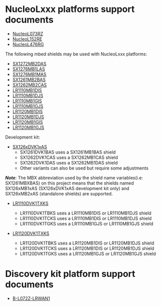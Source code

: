 # NucleoLxxx platforms support documents

* [NucleoL073RZ](https://os.mbed.com/platforms/ST-Nucleo-L073RZ/)
* [NucleoL152RE](https://os.mbed.com/platforms/ST-Nucleo-L152RE/)
* [NucleoL476RG](https://os.mbed.com/platforms/ST-Nucleo-L476RG/)

The following mbed shields may be used with NucleoLxxx platforms:

* [SX1272MB2DAS](https://os.mbed.com/components/SX1272MB2xAS/)
* [SX1276MB1LAS](https://os.mbed.com/components/SX1276MB1xAS/)
* [SX1276MB1MAS](https://os.mbed.com/components/SX1276MB1xAS/)
* [SX1261MB2BAS](https://os.mbed.com/components/SX126xMB2xAS/)
* [SX1262MB2CAS](https://os.mbed.com/components/SX126xMB2xAS/)
* [LR1110MB1DIS]()
* [LR1110MB1DJS]()
* [LR1110MB1GIS]()
* [LR1110MB1GJS]()
* [LR1120MB1DIS]()
* [LR1120MB1DJS]()
* [LR1120MB1GIS]()
* [LR1120MB1GJS]()

Development kit:

* [SX126xDVK1xAS](https://os.mbed.com/components/SX126xDVK1xAS/)
  * SX1261DVK1BAS uses a SX1261MB1BAS shield
  * SX1262DVK1CAS uses a SX1262MB1CAS shield
  * SX1262DVK1DAS uses a SX1262MB1DAS shield
  * Other variants can also be used but require some adjustments

_**Note**_: The MBX abbreviation used by the shield name variables(i.e: SX1261MBXBAS) on this project means that the shields named SX126xMB1xAS (SX126xDVK1xAS development kit only) and SX126xMB2xAS (standalone shields) are supported.


* [LR1110DVK1TXKS]()
  * LR1110DVK1TBKS uses a LR1110MB1DIS or LR1110MB1DJS shield
  * LR1110DVK1TCKS uses a LR1110MB1DIS or LR1110MB1DJS shield
  * LR1110DVK1TGKS uses a LR1110MB1GJS or LR1110MB1GJS shield

* [LR1120DVK1TXKS]()
  * LR1120DVK1TBKS uses a LR1120MB1DIS or LR1120MB1DJS shield
  * LR1120DVK1TCKS uses a LR1120MB1DIS or LR1120MB1DJS shield
  * LR1120DVK1TGKS uses a LR1120MB1GJS or LR1120MB1GJS shield

# Discovery kit platform support documents

* [B-L072Z-LRWAN1](https://os.mbed.com/platforms/ST-Discovery-LRWAN1/)
